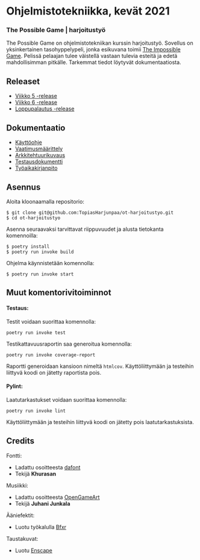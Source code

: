 # Ohjelmistotekniikka, kevät 2021
### The Possible Game | harjoitustyö

The Possible Game on ohjelmistotekniikan kurssin harjoitustyö. Sovellus on yksinkertainen tasohyppelypeli, jonka esikuvana toimii [The Impossible Game](https://impossible.game/). Pelissä pelaajan tulee väistellä vastaan tulevia esteitä ja edetä mahdollisimman pitkälle. Tarkemmat tiedot löytyvät dokumentaatiosta.

## Releaset

- [Viikko 5 -release](https://github.com/TopiasHarjunpaa/ot-harjoitustyo/releases/tag/viikko5)
- [Viikko 6 -release](https://github.com/TopiasHarjunpaa/ot-harjoitustyo/releases/tag/viikko6)
- [Loppupalautus -release](https://github.com/TopiasHarjunpaa/ot-harjoitustyo/releases/tag/v1.0)

## Dokumentaatio

- [Käyttöohje](https://github.com/TopiasHarjunpaa/ot-harjoitustyo/blob/main/dokumentaatio/kayttoohje.md)
- [Vaatimusmäärittely](https://github.com/TopiasHarjunpaa/ot-harjoitustyo/blob/main/dokumentaatio/vaatimusmaarittely.md)
- [Arkkitehtuurikuvaus](https://github.com/TopiasHarjunpaa/ot-harjoitustyo/blob/main/dokumentaatio/arkkitehtuuri.md)
- [Testausdokumentti](https://github.com/TopiasHarjunpaa/ot-harjoitustyo/blob/main/dokumentaatio/testaus.md)
- [Työaikakirjanpito](https://github.com/TopiasHarjunpaa/ot-harjoitustyo/blob/main/dokumentaatio/tuntikirjanpito.md)

## Asennus

Aloita kloonaamalla repositorio:

```
$ git clone git@github.com:TopiasHarjunpaa/ot-harjoitustyo.git
$ cd ot-harjoitustyo
```

Asenna seuraavaksi tarvittavat riippuvuudet ja alusta tietokanta komennoilla:

```
$ poetry install
$ poetry run invoke build
```

Ohjelma käynnistetään komennolla:

```
$ poetry run invoke start
```

## Muut komentorivitoiminnot


#### Testaus:

Testit voidaan suorittaa komennolla:

```
poetry run invoke test
```

Testikattavuusraportin saa generoitua komennolla:

```
poetry run invoke coverage-report
```

Raportti generoidaan kansioon nimeltä `htmlcov`. Käyttöliittymään ja testeihin liittyvä koodi on jätetty raportista pois.

#### Pylint:

Laatutarkastukset voidaan suorittaa komennolla:

```
poetry run invoke lint
```

Käyttöliittymään ja testeihin liittyvä koodi on jätetty pois laatutarkastuksista.

## Credits

Fontti:
* Ladattu osoitteesta [dafont](https://www.dafont.com/no-virus.font)
* Tekijä **Khurasan**

Musiikki:
* Ladattu osoitteesta [OpenGameArt](https://opengameart.org/content/5-chiptunes-action)
* Tekijä **Juhani Junkala**

Ääniefektit:
* Luotu työkalulla [Bfxr](https://www.bfxr.net/)

Taustakuvat:
* Luotu [Enscape](https://enscape3d.com/)


